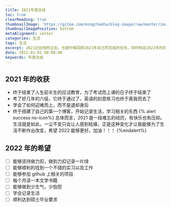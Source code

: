 ```yaml
---
title: 2021年度总结
toc: true
clearReading: true
thumbnailImage: 'https://gitee.com/mingchaohu/blog-image/raw/master/image/2022-blog.png'
thumbnailImagePosition: bottom
metaAlignment: center
categories: 生活
tags: 生活
excerpt: 2021已经悄然过去，也是时候回顾2021年自己所完成的任务，同时制定2022年的目标啦
date: 2022-01-01 00:00:00
keywords: 年度总结
---
```

<!-- toc -->
## 2021 年的收获
- 终于结束了人生前半生的应试教育，为了考试而上课的日子终于结束了
- 考了好几年的六级，它终于通过了，英语的刻意练习也终于离我而去了
- 学会了如何迎难而上，而不是退却身后
- 终于搭建了自己的第一个博客，开始记录生活，学习相关的东西
{% alert success no-icon%}
总体而言，2021 是一段难忘的经历，有快乐也有压抑。生活就是如此，一尘不变只会让人感到枯燥，正是这种变化才让我能够为了生活不断作出改变，希望 2022 能够更好。加油！！！
{%endalert%}
## 2022 年的希望

- [ ] 能够坚持做力扣，做到力扣记录一片绿
- [ ] 能够顺利的找到一个不错的实习以及工作
- [ ] 能够参加 github 上相关的项目
- [ ] 每个月读一本文学书籍
- [ ] 能够做到少生气，少抱怨
- [ ] 学会记录生活
- [ ] 顺利达到硕士毕业要求
